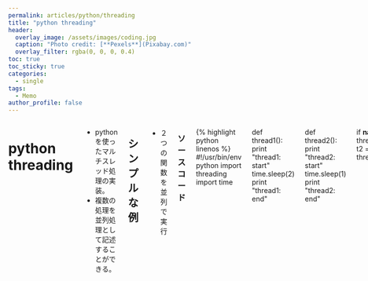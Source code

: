 ```yaml
---
permalink: articles/python/threading
title: "python threading"
header:
  overlay_image: /assets/images/coding.jpg
  caption: "Photo credit: [**Pexels**](Pixabay.com)"
  overlay_filter: rgba(0, 0, 0, 0.4)
toc: true
toc_sticky: true
categories:
  - single
tags:
  - Memo
author_profile: false
---
```


<div class="row">

<div class="medium-12  columns" markdown="1">
  
# python threading
* pythonを使ったマルチスレッド処理の実装。
* 複数の処理を並列処理として記述することができる。

## シンプルな例
* ２つの関数を並列で実行
### ソースコード
{% highlight python linenos %}
#!/usr/bin/env python
import threading
import time

def thread1():
    print "thread1: start"
    time.sleep(2)
    print "thread1: end"

def thread2():
    print "thread2: start"
    time.sleep(1)
    print "thread2: end"

if __name__ == '__main__':
    t1 = threading.Thread(target=thread1)
    t2 = threading.Thread(target=thread2)

    t1.start()
    t2.start()
{% endhighlight %}

* thread1とthread2を順に起動。
* シーケンシャルでれば、thread1終了後thread2が実行されるが、マルチスレッドなので、同時に実行される。
* thread2はthread1よりも後に起動したが、sleep時間がthread1よりも短いため、早く終了する。

## ループ処理
* ２つの無限ループをマルチスレッドで実装する。
* ctrl+C が押された際に、すべての処理を終了する。
### ソースコード
{% highlight python linenos %}
#!/usr/bin/env python
import threading
import time
import signal

class ThreadingTest:
    def __init__(self):
        self.exit_signal = False
        signal.signal(signal.SIGINT, self.Handler)
        
        self.t1 = threading.Thread(target=self.thread1)
        self.t2 = threading.Thread(target=self.thread2)

        self.t1.setDaemon(True)
        self.t2.setDaemon(True)

    def Run(self):
        self.t1.start()
        self.t2.start()
        while not self.exit_signal:
            time.sleep(1)

    def Handler(self, signal, frame):
        self.exit_signal = True

    def thread1(self):
        while(True):
            print "thread1: working"
            time.sleep(1)

    def thread2(self):
        while(True):
            print "thread2: working"
            time.sleep(2)

if __name__ == '__main__':
    threading_test = ThreadingTest()
    threading_test.Run()
{% endhighlight %}
* メインスレッドでsignalのハンドラを設定しておく。
* ctrl+cが押されたら、メインスレッドの処理を終了する。
* thread1とthread2はデーモンに設定しておくことで。メインスレッドが終了すると自動的に終了する。
* signalのハンドラはメインスレッドでしか動作しないので注意（メインスレッドを終了するとctrl+cが効かなくなる）。

## Opencvでのマルチスレッド処理
* python-opencvでカメラ画像を取得して画像処理を施し、表示する処理をマルチスレッドによって実装
* サンプルとしてカメラ画像をグレースケール化して表示する処理を実装
* ctrl+cまたはqが押されたらすべての処理を終了

### ソースコード
{% highlight python linenos %}
#!/usr/bin/env python
import threading
import time
import cv2
import numpy as np
import signal

class OpencvThreading:
    def __init__(self):
        self.exit_signal = False
        signal.signal(signal.SIGINT, self.Handler)

        self.cap = cv2.VideoCapture(0)
        if not self.cap.isOpened():
            print "error: cannot open camera"
            sys.exit()
        
        self.process_rate = 10.0 # 10 Hz
        self.update_rate = 60.0 # 60 Hz

        self.update = threading.Thread(target=self.UpdateFrame)
        self.proc = threading.Thread(target=self.Processing)
        
        self.proc.setDaemon(True)

    def MouseCB(self, eventType, x, y, flags, userdata):
        if eventType == cv2.EVENT_LBUTTONDOWN:
            print "click"

    def UpdateFrame(self):
        self.frame = self.out = np.zeros((1,1,3), np.uint8)
        cv2.namedWindow("window", cv2.WINDOW_AUTOSIZE)
        cv2.imshow("window", self.out)
        cv2.setMouseCallback("window", self.MouseCB, None)
        while(True):
            ret, self.frame = self.cap.read()
            if not ret:
                print "error: cannot get frame"
                break
            cv2.imshow("window", self.out)
            key = cv2.waitKey(int(1000.0 * 1.0 / self.update_rate))
            if key & 0xFF == ord('q') or self.exit_signal:
                break

    def Processing(self):
        while(True):
            self.out = cv2.cvtColor(self.frame, cv2.COLOR_BGR2GRAY)
            time.sleep(1.0 / self.process_rate)

    def Run(self):
        self.update.start()
        self.proc.start()
        while(True):
            self.update.join(1)
            if not self.update.is_alive():
                break
    
    def Handler(self, signal, frame):
        self.exit_signal = True

if __name__ == '__main__':
    opencv_threading = OpencvThreading()
    opencv_threading.Run()
{% endhighlight %}

* スレッドを２つ（画像の読み込みと表示、グレースケール化）用意
* グレースケール化処理は、デーモンにすることで、他の処理が終了したら、同時に終了するように設定
* 画像の読み込みと表示は、デーモンにせず、waitKeyでqが押されるまたは、ctrl+cが押されたらbreakするように設定
* メインスレッド（スレッド処理の外）では、is_alive()を使って、画像の更新と読み込みのスレッドが終了しているか監視し、終了していたら、プログラムを終了する。

### reference
* [\[Python\] スレッドで実装する, Qiita](https://qiita.com/tchnkmr/items/b05f321fa315bbce4f77)
* [threading, Python The Standard Library](https://docs.python.org/ja/3/library/threading.html)
* [signal, Python The Standard Library](https://docs.python.org/ja/3/library/signal.html)
* [OpenCV 接続したカメラから動画を取得しよう (Python), WEB ARCH LABO](https://weblabo.oscasierra.net/python/opencv-videocapture-camera.html)

---
  
|[TOP](/) | <a href="javascript:history.back()">back</a> |
